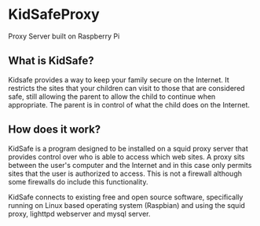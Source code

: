 # KidSafeProxy
Proxy Server built on Raspberry Pi

<h2>What is KidSafe?</h2>
Kidsafe provides a way to keep your family secure on the Internet. It restricts the sites that your children can visit to those that are considered safe, still allowing the parent to allow the child to continue when appropriate. The parent is in control of what the child does on the Internet.

<h2>How does it work?</h2>

KidSafe is a program designed to be installed on a squid proxy server that provides control over who is able to access which web sites. A proxy sits between the user's computer and the Internet and in this case only permits sites that the user is authorized to access. This is not a firewall although some firewalls do include this functionality.

KidSafe connects to existing free and open source software, specifically running on Linux based operating system (Raspbian) and using the squid proxy, lighttpd webserver and mysql server.
